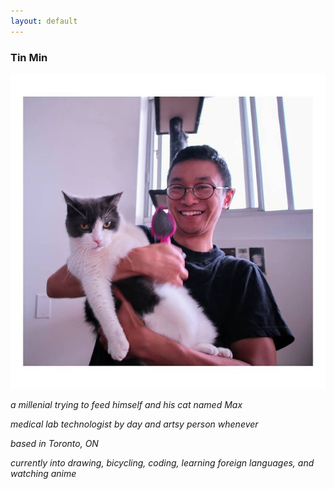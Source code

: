 ```yaml
---
layout: default
---
```

### Tin Min
![me](assets/img/about-me.jpg)

_a millenial trying to feed himself and his cat named Max_

_medical lab technologist by day and artsy person whenever_

_based in Toronto, ON_

_currently into drawing, bicycling, coding, learning foreign languages, and watching anime_

